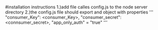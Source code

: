 #installation instructions 
1.)add file calles config.js to the node server directory 
2.)the config.js file should export and object with properties
''' 
 "consumer_Key":  <consumer_Key>,
 "consumer_secret":  <connsumer_secret>, 
 "app_only_auth" = "true" 
 '''
